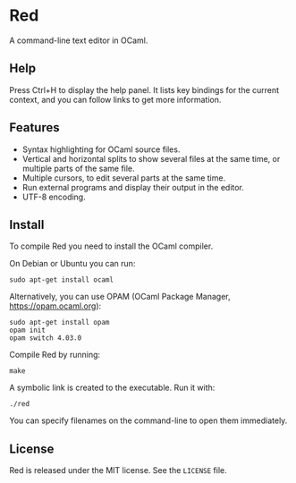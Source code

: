 # Red

A command-line text editor in OCaml.

## Help

Press Ctrl+H to display the help panel.
It lists key bindings for the current context, and you can follow links to get more information.

## Features

- Syntax highlighting for OCaml source files.
- Vertical and horizontal splits to show several files at the same time, or multiple parts of the same file.
- Multiple cursors, to edit several parts at the same time.
- Run external programs and display their output in the editor.
- UTF-8 encoding.

## Install

To compile Red you need to install the OCaml compiler.

On Debian or Ubuntu you can run:

    sudo apt-get install ocaml

Alternatively, you can use OPAM (OCaml Package Manager, https://opam.ocaml.org):

    sudo apt-get install opam
    opam init
    opam switch 4.03.0

Compile Red by running:

    make

A symbolic link is created to the executable. Run it with:

    ./red

You can specify filenames on the command-line to open them immediately.

## License

Red is released under the MIT license.
See the `LICENSE` file.
